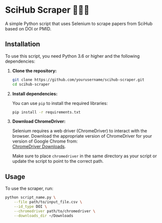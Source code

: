 # SciHub Scraper 👩‍🔬🎣

A simple Python script that uses Selenium to scrape papers from SciHub based on DOI or PMID.

## Installation

To use this script, you need Python 3.6 or higher and the following dependencies:

1. **Clone the repository:**

    ```bash
    git clone https://github.com/yourusername/scihub-scraper.git
    cd scihub-scraper
    ```

2. **Install dependencies:**

    You can use `pip` to install the required libraries:

    ```bash
    pip install -r requirements.txt
    ```

3. **Download ChromeDriver:**

    Selenium requires a web driver (ChromeDriver) to interact with the browser. Download the appropriate version of ChromeDriver for your version of Google Chrome from:  
    [ChromeDriver Downloads](https://sites.google.com/chromium.org/driver/).

    Make sure to place `chromedriver` in the same directory as your script or update the script to point to the correct path.

## Usage

To use the scraper, run:

```bash
python script_name.py \
    --file path/to/input_file.csv \
    --id_type DOI \
    --chromedriver path/to/chromedriver \
    --downloads_dir ~/Downloads
```
